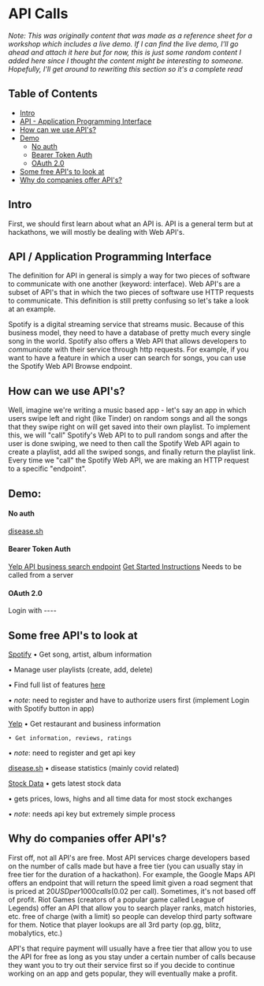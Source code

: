 # API Calls

*Note: This was originally content that was made as a reference sheet for a workshop which includes a live demo. If I can find the live demo, I'll go ahead and attach it here but for now, this is just some random content I added here since I thought the content might be interesting to someone. Hopefully, I'll get around to rewriting this section so it's a complete read*

## Table of Contents

* [Intro](#intro)
* [API - Application Programming Interface](#api-/-application-programming-interface)
* [How can we use API's?](#how-can-we-use-api's?)
* [Demo](#demo)
    * [No auth](#no-auth)
    * [Bearer Token Auth](#bearer-token-auth)
    * [OAuth 2.0](#oauth-2.0)
* [Some free API's to look at](#some-free-api's-to-look-at)
* [Why do companies offer API's?](#why-do-companies-offer-api's?)


## Intro

First, we should first learn about what an API is. API is a general term but at hackathons, we will mostly be dealing with 
Web API's.

## API / Application Programming Interface

The definition for API in general is simply a way for two pieces of software to communicate with one another (keyword: interface). Web API's are a subset of API's that in which the two pieces of software use HTTP requests to communicate. This definition is still pretty confusing so let's take a look at an example.

Spotify is a digital streaming service that streams music. Because of this business model, they need to have a database of pretty much every single song in the world. Spotify also offers a Web API that allows developers to *communicate* with their service through http requests. For example, if you want to have a feature in which a user can search for songs, you can use the Spotify Web API Browse endpoint.

## How can we use API's?

Well, imagine we're writing a music based app - let's say an app in which users swipe left and right (like Tinder) on random songs and all the songs that they swipe right on will get saved into their own playlist. To implement this, we will "call" Spotify's Web API to to pull random songs and after the user is done swiping, we need to then call the Spotify Web API again to create a playlist, add all the swiped songs, and finally return the playlist link. Every time we "call" the Spotify Web API, we are making an HTTP request to a specific "endpoint".

## Demo:

#### No auth
[disease.sh](https://disease.sh/v3/covid-19/all)

#### Bearer Token Auth
[Yelp API business search endpoint](https://www.yelp.com/developers/documentation/v3/business_search)
[Get Started Instructions](https://www.yelp.com/developers/documentation/v3/get_started)
Needs to be called from a server

#### OAuth 2.0
Login with ----


## Some free API's to look at

[Spotify](https://developer.spotify.com/documentation/)
• Get song, artist, album information

• Manage user playlists (create, add, delete)

• Find full list of features [here](https://developer.spotify.com/documentation/web-api/reference-beta/)

• _note_: need to register and have to authorize users first (implement Login with Spotify button in app)

[Yelp](https://www.yelp.com/developers/documentation/v3)
• Get restaurant and business information

    • Get information, reviews, ratings

• _note_: need to register and get api key

[disease.sh](https://disease.sh/docs/)
• disease statistics (mainly covid related)

[Stock Data](https://www.alphavantage.co/documentation/)
• gets latest stock data

• gets prices, lows, highs and all time data for most stock exchanges

• _note_: needs api key but extremely simple process


## Why do companies offer API's?

First off, not all API's are free. Most API services charge developers based on the number of calls made but have a free tier (you can usually stay in free tier for the duration of a hackathon). For example, the Google Maps API offers an endpoint that will return the speed limit given a road segment that is priced at $20 USD per 1000 calls ($0.02 per call). Sometimes, it's not based off of profit. Riot Games (creators of a popular game called League of Legends) offer an API that allow you to search player ranks, match histories, etc. free of charge (with a limit) so people can develop third party software for them. Notice that player lookups are all 3rd party (op.gg, blitz, mobalytics, etc.)

API's that require payment will usually have a free tier that allow you to use the API for free as long as you stay under a certain number of calls because they want you to try out their service first so if you decide to continue working on an app and gets popular, they will eventually make a profit. 